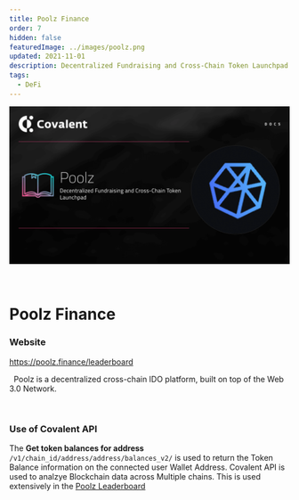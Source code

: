 ```yaml
---
title: Poolz Finance
order: 7
hidden: false
featuredImage: ../images/poolz.png
updated: 2021-11-01
description: Decentralized Fundraising and Cross-Chain Token Launchpad
tags:
  - DeFi
---
```


![Poolz Banner](../images/poolz.png)

&nbsp;
# Poolz Finance

### Website
https://poolz.finance/leaderboard

&nbsp;
Poolz is a decentralized cross-chain IDO platform, built on top of the Web 3.0 Network.

&nbsp;
### Use of Covalent API

The **Get token balances for address** `/v1/chain_id/address/address/balances_v2/` is used to return the Token Balance information on the connected user Wallet Address. Covalent API is used to analzye Blockchain data across Multiple chains. This is used extensively in the [Poolz Leaderboard](https://poolz.finance/leaderboard)

&nbsp;
